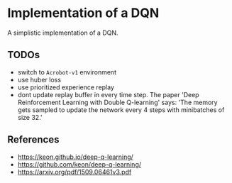 # Implementation of a DQN

A simplistic implementation of a DQN.

## TODOs

- switch to `Acrobot-v1` environment
- use huber loss
- use prioritized experience replay
- dont update replay buffer in every time step. The paper 'Deep Reinforcement Learning with Double Q-learning' says: 'The memory gets sampled to update the network every 4 steps with minibatches of size 32.'

## References

- https://keon.github.io/deep-q-learning/
- https://github.com/keon/deep-q-learning/
- https://arxiv.org/pdf/1509.06461v3.pdf
